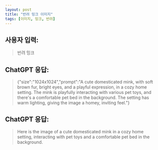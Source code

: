 ```yaml
---
layout: post
title: "반려 밍크 이미지"
tags: [이미지, 밍크, 반려]
---
```


## 사용자 입력:
> 반려 밍크

## ChatGPT 응답:
> {"size":"1024x1024","prompt":"A cute domesticated mink, with soft brown fur, bright eyes, and a playful expression, in a cozy home setting. The mink is playfully interacting with various pet toys, and there's a comfortable pet bed in the background. The setting has warm lighting, giving the image a homey, inviting feel."}

## ChatGPT 응답:
> Here is the image of a cute domesticated mink in a cozy home setting, interacting with pet toys and a comfortable pet bed in the background.


